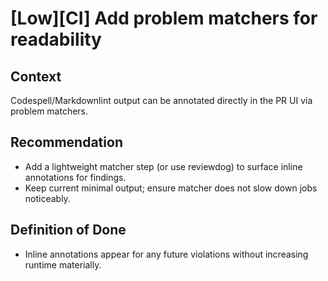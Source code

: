 # [Low][CI] Add problem matchers for readability

## Context
Codespell/Markdownlint output can be annotated directly in the PR UI via problem matchers.

## Recommendation
- Add a lightweight matcher step (or use reviewdog) to surface inline annotations for findings.
- Keep current minimal output; ensure matcher does not slow down jobs noticeably.

## Definition of Done
- Inline annotations appear for any future violations without increasing runtime materially.


